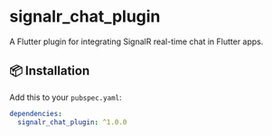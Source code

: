 # signalr_chat_plugin

A Flutter plugin for integrating SignalR real-time chat in Flutter apps.

## 📦 Installation

Add this to your `pubspec.yaml`:
```yaml
dependencies:
  signalr_chat_plugin: ^1.0.0
